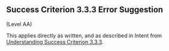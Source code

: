 ## Success Criterion 3.3.3 Error Suggestion

(Level AA)

This applies directly as written, and as described in Intent from [Understanding Success Criterion 3.3.3](https://www.w3.org/WAI/WCAG22/Understanding/error-suggestion#intent).
